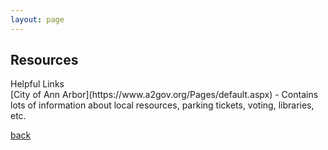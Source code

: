 ```yaml
---
layout: page
---
```


## Resources

<dl>
<dt>Helpful Links</dt>
[City of Ann Arbor](https://www.a2gov.org/Pages/default.aspx) - Contains lots of information about local resources, parking tickets, voting, libraries, etc.
</dl>

[back](./)
